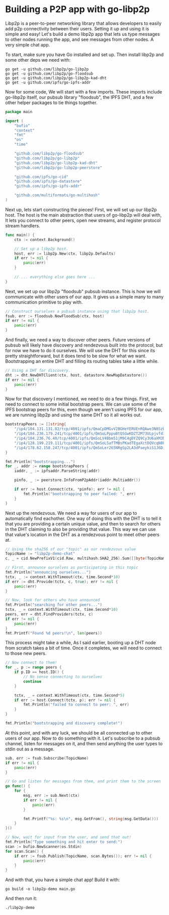 # Building a P2P app with go-libp2p

Libp2p is a peer-to-peer networking library that allows developers to easily add p2p connectivity between their users. Setting it up and using it is simple and easy! Let's build a demo libp2p app that lets us type messages to other nodes running the app, and see messages from other nodes. A very simple chat app.

To start, make sure you have Go installed and set up. Then install libp2p and some other deps we need with:

```shell
go get -u github.com/libp2p/go-libp2p
go get -u github.com/libp2p/go-floodsub
go get -u github.com/libp2p/go-libp2p-kad-dht
go get -u github.com/ipfs/go-ipfs-addr
```

Now for some code, We will start with a few imports. These imports include go-libp2p itself, our pubsub library "floodsub", the IPFS DHT, and a few other helper packages to tie things together. 

```go
package main

import (
    "bufio"
	"context"
	"fmt"
	"os"
	"time"

	"github.com/libp2p/go-floodsub"
	"github.com/libp2p/go-libp2p"
	"github.com/libp2p/go-libp2p-kad-dht"
	"github.com/libp2p/go-libp2p-peerstore"

	"github.com/ipfs/go-cid"
	"github.com/ipfs/go-datastore"
	"github.com/ipfs/go-ipfs-addr"

	"github.com/multiformats/go-multihash"
)
```

Next up, lets start constructing the pieces! First, we will set up our libp2p host. The host is the main abstraction that users of go-libp2p will deal with, It lets you connect to other peers, open new streams, and register protocol stream handlers.

```go
func main() {
	ctx := context.Background()

	// Set up a libp2p host.
	host, err := libp2p.New(ctx, libp2p.Defaults)
	if err != nil {
		panic(err)
	}
 
    // ... everything else goes here ...
}
```

Next, we set up our libp2p "floodsub" pubsub instance. This is how we will communicate with other users of our app. It gives us a simple many to many communication primitive to play with.

```go
// Construct ourselves a pubsub instance using that libp2p host.
fsub, err := floodsub.NewFloodSub(ctx, host)
if err != nil {
	panic(err)
}
```

And finally, we need a way to discover other peers. Future versions of pubsub will likely have discovery and rendezvous built into the protocol, but for now we have to do it ourselves. We will use the DHT for this since its pretty straightforward, but it does tend to be slow for what we want. Bootstrapping an entire DHT and filling its routing tables take a little while.

```go
// Using a DHT for discovery.
dht := dht.NewDHTClient(ctx, host, datastore.NewMapDatastore())
if err != nil {
	panic(err)
}
```

Now for that discovery I mentioned, we need to do a few things. First, we need to connect to some initial bootstrap peers. We can use some of the IPFS bootstrap peers for this, even though we aren't using IPFS for our app, we are running libp2p and using the same DHT so it all works out.

```go
bootstrapPeers := []string{
	"/ip4/104.131.131.82/tcp/4001/ipfs/QmaCpDMGvV2BGHeYERUEnRQAwe3N8SzbUtfsmvsqQLuvuJ",
	"/ip4/104.236.179.241/tcp/4001/ipfs/QmSoLPppuBtQSGwKDZT2M73ULpjvfd3aZ6ha4oFGL1KrGM",
	"/ip4/104.236.76.40/tcp/4001/ipfs/QmSoLV4Bbm51jM9C4gDYZQ9Cy3U6aXMJDAbzgu2fzaDs64",
	"/ip4/128.199.219.111/tcp/4001/ipfs/QmSoLSafTMBsPKadTEgaXctDQVcqN88CNLHXMkTNwMKPnu",
	"/ip4/178.62.158.247/tcp/4001/ipfs/QmSoLer265NRgSp2LA3dPaeykiS1J6DifTC88f5uVQKNAd",
}

fmt.Println("bootstrapping...")
for _, addr := range bootstrapPeers {
	iaddr, _ := ipfsaddr.ParseString(addr)

	pinfo, _ := peerstore.InfoFromP2pAddr(iaddr.Multiaddr())

	if err := host.Connect(ctx, *pinfo); err != nil {
		fmt.Println("bootstrapping to peer failed: ", err)
	}
}
```

Next up the rendezvous. We need a way for users of our app to automatically find eachother. One way of doing this with the DHT is to tell it that you are providing a certain unique value, and then to search for others in the DHT claiming to also be providing that value. This way we can use that value's location in the DHT as a rendezvous point to meet other peers at.

```go
// Using the sha256 of our "topic" as our rendezvous value
TopicName := "libp2p-demo-chat"
c, _ = cid.NewPrefixV1(cid.Raw, multihash.SHA2_256).Sum([]byte(TopicName))

// First, announce ourselves as participating in this topic
fmt.Println("announcing ourselves...")
tctx, _ := context.WithTimeout(ctx, time.Second*10)
if err := dht.Provide(tctx, c, true); err != nil {
	panic(err)
}

// Now, look for others who have announced
fmt.Println("searching for other peers...")
tctx, _ = context.WithTimeout(ctx, time.Second*10)
peers, err = dht.FindProviders(tctx, c)
if err != nil {
	panic(err)
}
fmt.Printf("Found %d peers!\n", len(peers))
```

This process might take a while, As I said earlier, booting up a DHT node from scratch takes a bit of time. Once it completes, we will need to connect to those new peers.

```go
// Now connect to them!
for _, p := range peers {
	if p.ID == host.ID() {
		// No sense connecting to ourselves
		continue
	}

	tctx, _ = context.WithTimeout(ctx, time.Second*5)
	if err := host.Connect(tctx, p); err != nil {
		fmt.Println("failed to connect to peer: ", err)
	}
}

fmt.Println("bootstrapping and discovery complete!")
```

At this point, and with any luck, we should be all connected up to other users of our app. Now to do something with it. Let's subscribe to a pubsub channel, listen for messages on it, and then send anything the user types to stdin out as a message.

```go
sub, err := fsub.Subscribe(TopicName)
if err != nil {
	panic(err)
}

// Go and listen for messages from them, and print them to the screen
go func() {
	for {
		msg, err := sub.Next(ctx)
		if err != nil {
			panic(err)
		}

		fmt.Printf("%s: %s\n", msg.GetFrom(), string(msg.GetData()))
	}
}()

// Now, wait for input from the user, and send that out!
fmt.Println("Type something and hit enter to send:")
scan := bufio.NewScanner(os.Stdin)
for scan.Scan() {
	if err := fsub.Publish(TopicName, scan.Bytes()); err != nil {
		panic(err)
	}
}
```

And with that, you have a simple chat app! Build it with:

```shell
go build -o libp2p-demo main.go
```

And then run it:

```shell
./libp2p-demo
```

